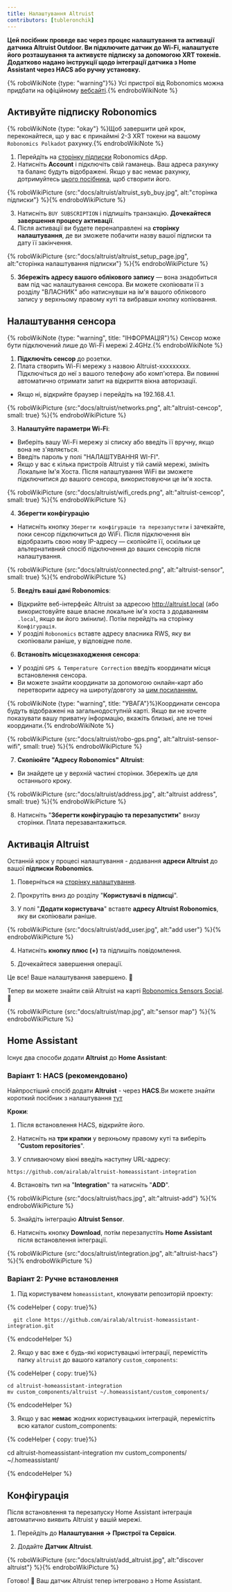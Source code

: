 ```yaml
---
title: Налаштування Altruist
contributors: [tubleronchik]
---
```


**Цей посібник проведе вас через процес налаштування та активації датчика Altruist Outdoor. Ви підключите датчик до Wi-Fi, налаштуєте його розташування та активуєте підписку за допомогою XRT токенів. Додатково надано інструкції щодо інтеграції датчика з Home Assistant через HACS або ручну установку.**

{% roboWikiNote {type: "warning"}%} Усі пристрої від Robonomics можна придбати на офіційному [вебсайті](https://robonomics.network/devices/).{% endroboWikiNote %}

## Активуйте підписку Robonomics

{% roboWikiNote {type: "okay"} %}Щоб завершити цей крок, переконайтеся, що у вас є принаймні 2-3 XRT токени на вашому `Robonomics Polkadot` рахунку.{% endroboWikiNote %}

1) Перейдіть на [сторінку підписки](https://robonomics.app/#/rws-buy) Robonomics dApp. 
2) Натисніть **Account** і підключіть свій гаманець. Ваш адреса рахунку та баланс будуть відображені.
Якщо у вас немає рахунку, дотримуйтесь [цього посібника](https://wiki.robonomics.network/docs/create-account-in-dapp/), щоб створити його.

{% roboWikiPicture {src:"docs/altruist/altruist_syb_buy.jpg", alt:"сторінка підписки"} %}{% endroboWikiPicture %}

3) Натисніть `BUY SUBSCRIPTION` і підпишіть транзакцію. **Дочекайтеся завершення процесу активації**. 
4) Після активації ви будете перенаправлені на **сторінку налаштування**, де ви зможете побачити назву вашої підписки та дату її закінчення.

{% roboWikiPicture {src:"docs/altruist/altruist_setup_page.jpg", alt:"сторінка налаштування підписки"} %}{% endroboWikiPicture %}

5) **Збережіть адресу вашого облікового запису** — вона знадобиться вам під час налаштування сенсора. Ви можете скопіювати її з розділу "ВЛАСНИК" або натиснувши на ім'я вашого облікового запису у верхньому правому куті та вибравши кнопку копіювання.

## Налаштування сенсора

{% roboWikiNote {type: "warning", title: "ІНФОРМАЦІЯ"}%} Сенсор може бути підключений лише до Wi-Fi мережі 2.4GHz.{% endroboWikiNote %}

1) **Підключіть сенсор** до розетки.
2) Плата створить Wi-Fi мережу з назвою Altruist-xxxxxxxxx. Підключіться до неї з вашого телефону або комп'ютера. Ви повинні автоматично отримати запит на відкриття вікна авторизації.
- Якщо ні, відкрийте браузер і перейдіть на 192.168.4.1.

{% roboWikiPicture {src:"docs/altruist/networks.png", alt:"altruist-сенсор", small: true} %}{% endroboWikiPicture %}

3) **Налаштуйте параметри Wi-Fi**:
- Виберіть вашу Wi-Fi мережу зі списку або введіть її вручну, якщо вона не з'являється.
- Введіть пароль у полі "НАЛАШТУВАННЯ WI-FI".
- Якщо у вас є кілька пристроїв Altruist у тій самій мережі, змініть Локальне Ім'я Хоста. Після налаштування WiFi ви зможете підключитися до вашого сенсора, використовуючи це ім'я хоста.

{% roboWikiPicture {src:"docs/altruist/wifi_creds.png", alt:"altruist-сенсор", small: true} %}{% endroboWikiPicture %}

4) **Зберегти конфігурацію**
- Натисніть кнопку `Зберегти конфігурацію та перезапустити` і зачекайте, поки сенсор підключиться до WiFi. Після підключення він відобразить свою нову IP-адресу — скопіюйте її, оскільки це альтернативний спосіб підключення до ваших сенсорів після налаштування.

{% roboWikiPicture {src:"docs/altruist/connected.png", alt:"altruist-sensor", small: true} %}{% endroboWikiPicture %}

5) **Введіть ваші дані Robonomics**:
- Відкрийте веб-інтерфейс Altruist за адресою http://altruist.local (або використовуйте ваше власне локальне ім'я хоста з додаванням `.local`, якщо ви його змінили). Потім перейдіть на сторінку `Конфігурація`.
- У розділі `Robonomics` вставте адресу власника RWS, яку ви скопіювали раніше, у відповідне поле.

6) **Встановіть місцезнаходження сенсора**:
- У розділі `GPS & Temperature Correction` введіть координати місця встановлення сенсора.
- Ви можете знайти координати за допомогою онлайн-карт або перетворити адресу на широту/довготу за [цим посиланням.](https://www.latlong.net/convert-address-to-lat-long.html)

{% roboWikiNote {type: "warning", title: "УВАГА"}%}Координати сенсора будуть відображені на загальнодоступній карті. Якщо ви не хочете показувати вашу приватну інформацію, вкажіть близькі, але не точні координати.{% endroboWikiNote %}

{% roboWikiPicture {src:"docs/altruist/robo-gps.png", alt:"altruist-sensor-wifi", small: true} %}{% endroboWikiPicture %}

7) **Скопіюйте "Адресу Robonomics" Altruist**:
- Ви знайдете це у верхній частині сторінки. Збережіть це для останнього кроку.

{% roboWikiPicture {src:"docs/altruist/address.jpg", alt:"altruist address",  small: true} %}{% endroboWikiPicture %}

8) Натисніть "**Зберегти конфігурацію та перезапустити**" внизу сторінки. Плата перезавантажиться.

## Активація Altruist
Останній крок у процесі налаштування - додавання **адреси Altruist** до вашої **підписки Robonomics**.

1) Поверніться на [сторінку налаштування](https://robonomics.app/#/rws-setup).

2) Прокрутіть вниз до розділу "**Користувачі в підписці**".

3) У полі "**Додати користувача**" вставте **адресу Altruist Robonomics**, яку ви скопіювали раніше.

{% roboWikiPicture {src:"docs/altruist/add_user.jpg", alt:"add user"} %}{% endroboWikiPicture %}

4) Натисніть **кнопку плюс (+)** та підпишіть повідомлення.

5) Дочекайтеся завершення операції.

Це все! Ваше налаштування завершено. 🎉

Тепер ви можете знайти свій Altruist на карті [Robonomics Sensors Social](https://sensors.social/#). 🚀

{% roboWikiPicture {src:"docs/altruist/map.jpg", alt:"sensor map"} %}{% endroboWikiPicture %}

## Home Assistant

Існує два способи додати **Altruist** до **Home Assistant**:

### Варіант 1: HACS (рекомендовано)

Найпростіший спосіб додати **Altruist** - через **HACS**.Ви можете знайти короткий посібник з налаштування [тут](https://hacs.xyz/docs/use/)

**Кроки**:
1) Після встановлення HACS, відкрийте його.

2) Натисніть на **три крапки** у верхньому правому куті та виберіть "**Custom repositories**".

3) У спливаючому вікні введіть наступну URL-адресу:

```
https://github.com/airalab/altruist-homeassistant-integration
```
4) Встановіть тип на "**Integration**" та натисніть "**ADD**".

{% roboWikiPicture {src:"docs/altruist/hacs.jpg", alt:"altruist-add"} %}{% endroboWikiPicture %}

5) Знайдіть інтеграцію **Altruist Sensor**.

6) Натисніть кнопку **Download**, потім перезапустіть **Home Assistant** після встановлення інтеграції.

{% roboWikiPicture {src:"docs/altruist/integration.jpg", alt:"altruist-hacs"} %}{% endroboWikiPicture %}

### Варіант 2: Ручне встановлення

1) Під користувачем `homeassistant`, клонувати репозиторій проекту:

{% codeHelper { copy: true}%}

```shell
  git clone https://github.com/airalab/altruist-homeassistant-integration.git
```

{% endcodeHelper %}

2) Якщо у вас вже є будь-які користувацькі інтеграції, перемістіть папку `altruist` до вашого каталогу `custom_components`:

{% codeHelper { copy: true}%}

```
cd altruist-homeassistant-integration
mv custom_components/altruist ~/.homeassistant/custom_components/
```

{% endcodeHelper %}

3) Якщо у вас **немає** жодних користувацьких інтеграцій, перемістіть всю каталог custom_components:

{% codeHelper { copy: true}%}

 cd altruist-homeassistant-integration
mv custom_components/ ~/.homeassistant/

{% endcodeHelper %}

## Конфігурація

Після встановлення та перезапуску Home Assistant інтеграція автоматично виявить Altruist у вашій мережі.

1) Перейдіть до **Налаштування → Пристрої та Сервіси**.

2) Додайте **Датчик Altruist**.

{% roboWikiPicture {src:"docs/altruist/add_altruist.jpg", alt:"discover altruist"} %}{% endroboWikiPicture %}

Готово! 🚀 Ваш датчик Altruist тепер інтегровано з Home Assistant.